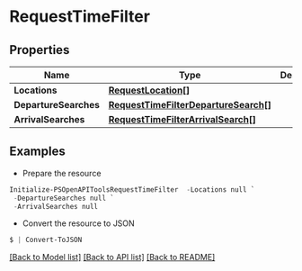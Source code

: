 # RequestTimeFilter
## Properties

Name | Type | Description | Notes
------------ | ------------- | ------------- | -------------
**Locations** | [**RequestLocation[]**](RequestLocation.md) |  | 
**DepartureSearches** | [**RequestTimeFilterDepartureSearch[]**](RequestTimeFilterDepartureSearch.md) |  | [optional] 
**ArrivalSearches** | [**RequestTimeFilterArrivalSearch[]**](RequestTimeFilterArrivalSearch.md) |  | [optional] 

## Examples

- Prepare the resource
```powershell
Initialize-PSOpenAPIToolsRequestTimeFilter  -Locations null `
 -DepartureSearches null `
 -ArrivalSearches null
```

- Convert the resource to JSON
```powershell
$ | Convert-ToJSON
```

[[Back to Model list]](../README.md#documentation-for-models) [[Back to API list]](../README.md#documentation-for-api-endpoints) [[Back to README]](../README.md)

